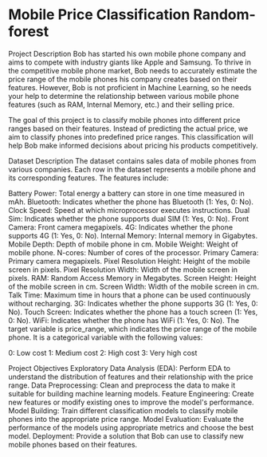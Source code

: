 # Mobile Price Classification Random-forest
Project Description
Bob has started his own mobile phone company and aims to compete with industry giants like Apple and Samsung. To thrive in the competitive mobile phone market, Bob needs to accurately estimate the price range of the mobile phones his company creates based on their features. However, Bob is not proficient in Machine Learning, so he needs your help to determine the relationship between various mobile phone features (such as RAM, Internal Memory, etc.) and their selling price.

The goal of this project is to classify mobile phones into different price ranges based on their features. Instead of predicting the actual price, we aim to classify phones into predefined price ranges. This classification will help Bob make informed decisions about pricing his products competitively.

Dataset Description
The dataset contains sales data of mobile phones from various companies. Each row in the dataset represents a mobile phone and its corresponding features. The features include:

Battery Power: Total energy a battery can store in one time measured in mAh.
Bluetooth: Indicates whether the phone has Bluetooth (1: Yes, 0: No).
Clock Speed: Speed at which microprocessor executes instructions.
Dual Sim: Indicates whether the phone supports dual SIM (1: Yes, 0: No).
Front Camera: Front camera megapixels.
4G: Indicates whether the phone supports 4G (1: Yes, 0: No).
Internal Memory: Internal memory in Gigabytes.
Mobile Depth: Depth of mobile phone in cm.
Mobile Weight: Weight of mobile phone.
N-cores: Number of cores of the processor.
Primary Camera: Primary camera megapixels.
Pixel Resolution Height: Height of the mobile screen in pixels.
Pixel Resolution Width: Width of the mobile screen in pixels.
RAM: Random Access Memory in Megabytes.
Screen Height: Height of the mobile screen in cm.
Screen Width: Width of the mobile screen in cm.
Talk Time: Maximum time in hours that a phone can be used continuously without recharging.
3G: Indicates whether the phone supports 3G (1: Yes, 0: No).
Touch Screen: Indicates whether the phone has a touch screen (1: Yes, 0: No).
WiFi: Indicates whether the phone has WiFi (1: Yes, 0: No).
The target variable is price_range, which indicates the price range of the mobile phone. It is a categorical variable with the following values:

0: Low cost
1: Medium cost
2: High cost
3: Very high cost

Project Objectives
Exploratory Data Analysis (EDA): Perform EDA to understand the distribution of features and their relationship with the price range.
Data Preprocessing: Clean and preprocess the data to make it suitable for building machine learning models.
Feature Engineering: Create new features or modify existing ones to improve the model's performance.
Model Building: Train different classification models to classify mobile phones into the appropriate price range.
Model Evaluation: Evaluate the performance of the models using appropriate metrics and choose the best model.
Deployment: Provide a solution that Bob can use to classify new mobile phones based on their features.
